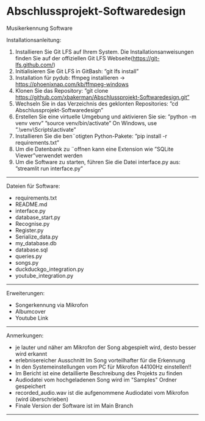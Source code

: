# Abschlussprojekt-Softwaredesign 
Musikerkennung Software 

Installationsanleitung:
1. Installieren Sie Git LFS auf Ihrem System. Die Installationsanweisungen finden Sie auf der
offiziellen Git LFS Webseite(https://git-lfs.github.com/)
2. Initialisieren Sie Git LFS in GitBash: ”git lfs install”
3. Installation für pydub: ffmpeg installieren -> https://phoenixnap.com/kb/ffmpeg-windows 
3. Klonen Sie das Repository: ”git clone https://github.com/xbakerman/Abschlussprojekt-Softwaredesign.git”
4. Wechseln Sie in das Verzeichnis des geklonten Repositories: ”cd Abschlussprojekt-Softwaredesign”
5. Erstellen Sie eine virtuelle Umgebung und aktivieren Sie sie: ”python -m venv venv”
”source venv/bin/activate” On Windows, use ”.\venv\Scripts\activate”
6. Installieren Sie die ben¨otigten Python-Pakete: ”pip install -r requirements.txt”
7. Um die Datenbank zu ¨offnen kann eine Extension wie ”SQLite Viewer”verwendet werden
8. Um die Software zu starten, führen Sie die Datei interface.py aus: ”streamlit run interface.py”

--------------------------------------------

Dateien für Software:
- requirements.txt
- README.md
- interface.py
- database_start.py
- Recognise.py
- Register.py
- Serialize_data.py
- my_database.db
- database.sql
- queries.py
- songs.py
- duckduckgo_integration.py
- youtube_integration.py

--------------------------------------------
Erweiterungen:
- Songerkennung via Mikrofon
- Albumcover 
- Youtube Link

--------------------------------------------
Anmerkungen:
- je lauter und näher am Mikrofon der Song abgespielt wird, desto besser wird erkannt
- erlebnisereicher Ausschnitt Im Song vorteilhafter für die Erkennung
- In den Systemeinstellungen vom PC für Mikrofon 44100Hz einstellen!!
- Im Bericht ist eine detaillierte Beschreibung des Projekts zu finden
- Audiodatei vom hochgeladenen Song wird im "Samples" Ordner gespeichert
- recorded_audio.wav ist die aufgenommene Audiodatei vom Mikrofon (wird überschrieben)
- Finale Version der Software ist im Main Branch
--------------------------------------------





